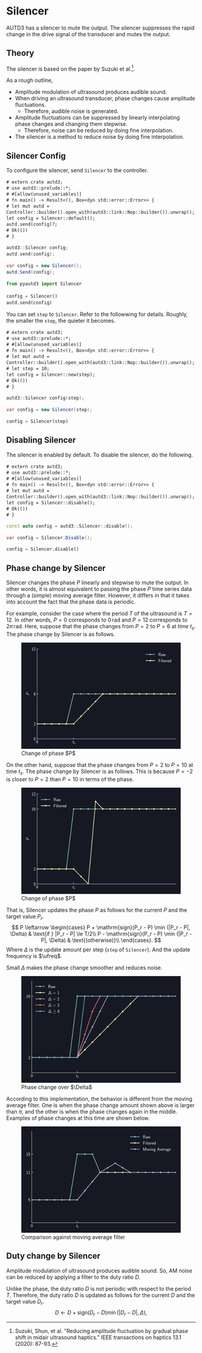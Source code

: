 # Silencer

AUTD3 has a silencer to mute the output.
The silencer suppresses the rapid change in the drive signal of the transducer and mutes the output.

## Theory

The silencer is based on the paper by Suzuki et al.[^suzuki2020].

As a rough outline,
- Amplitude modulation of ultrasound produces audible sound.
- When driving an ultrasound transducer, phase changes cause amplitude fluctuations.
  - Therefore, audible noise is generated.
- Amplitude fluctuations can be suppressed by linearly interpolating phase changes and changing them stepwise.
  - Therefore, noise can be reduced by doing fine interpolation.
- The silencer is a method to reduce noise by doing fine interpolation.

## Silencer Config

To configure the silencer, send `Silencer` to the controller.

```rust,edition2021
# extern crate autd3;
# use autd3::prelude::*;
# #[allow(unused_variables)]
# fn main() -> Result<(), Box<dyn std::error::Error>> {
# let mut autd = Controller::builder().open_with(autd3::link::Nop::builder()).unwrap();
let config = Silencer::default();
autd.send(config)?;
# Ok(())
# }
```

```cpp
autd3::Silencer config;
autd.send(config);
```

```cs
var config = new Silencer();
autd.Send(config);
```

```python
from pyautd3 import Silencer

config = Silencer()
autd.send(config)
```

You can set `step` to `Silencer`.
Refer to the followwing for details.
Roughly, the smaller the `step`, the quieter it becomes.

```rust,edition2021
# extern crate autd3;
# use autd3::prelude::*;
# #[allow(unused_variables)]
# fn main() -> Result<(), Box<dyn std::error::Error>> {
# let mut autd = Controller::builder().open_with(autd3::link::Nop::builder()).unwrap();
# let step = 10;
let config = Silencer::new(step);
# Ok(())
# }
```

```cpp
autd3::Silencer config(step);
```

```cs
var config = new Silencer(step);
```

```python
config = Silencer(step)
```

## Disabling Silencer

The silencer is enabled by default.
To disable the silencer, do the following.

```rust,edition2021
# extern crate autd3;
# use autd3::prelude::*;
# #[allow(unused_variables)]
# fn main() -> Result<(), Box<dyn std::error::Error>> {
# let mut autd = Controller::builder().open_with(autd3::link::Nop::builder()).unwrap();
let config = Silencer::disable();
# Ok(())
# }
```

```cpp
const auto config = autd3::Silencer::disable();
```

```cs
var config = Silencer.Disable();
```

```python
config = Silencer.disable()
```

## Phase change by Silencer

Silencer changes the phase $P$ linearly and stepwise to mute the output.
In other words, it is almost equivalent to passing the phase $P$ time series data through a (simple) moving average filter.
However, it differs in that it takes into account the fact that the phase data is periodic.

For example, consider the case where the period $T$ of the ultrasound is $T=12$.
In other words, $P=0$ corresponds to $0\,\mathrm{rad}$ and $P=12$ corresponds to $2\pi\,\mathrm{rad}$.
Here, suppose that the phase changes from $P=2$ to $P=6$ at time $t_s$.
The phase change by Silencer is as follows.

<figure>
  <img src="../fig/Users_Manual/silent/phase.svg"/>
<figcaption>Change of phase $P$</figcaption>
</figure>

On the other hand, suppose that the phase changes from $P=2$ to $P=10$ at time $t_s$.
The phase change by Silencer is as follows.
This is because $P=-2$ is closer to $P=2$ than $P=10$ in terms of the phase.

<figure>
  <img src="../fig/Users_Manual/silent/phase2.svg"/>
<figcaption>Change of phase $P$</figcaption>
</figure>

That is, Silencer updates the phase $P$ as follows for the current $P$ and the target value $P_r$.
$$
    P \leftarrow \begin{cases}
        P + \mathrm{sign}(P_r - P) \min (|P_r - P|, \Delta) & \text{if } |P_r - P| \le T/2\\
        P - \mathrm{sign}(P_r - P) \min (|P_r - P|, \Delta) & \text{(otherwise)}\\
    \end{cases}.
$$
Where $\Delta$ is the update amount per step (`step` of `Silencer`).
And the update frequency is $\ufreq$.

Small $\Delta$ makes the phase change smoother and reduces noise.

<figure>
  <img src="../fig/Users_Manual/silent/duty.svg"/>
<figcaption>Phase change over $\Delta$</figcaption>
</figure>

According to this implementation, the behavior is different from the moving average filter.
One is when the phase change amount shown above is larger than $\pi$, and the other is when the phase changes again in the middle.
Examples of phase changes at this time are shown below.

<figure>
  <img src="../fig/Users_Manual/silent/mean.svg"/>
<figcaption>Comparison against moving average filter</figcaption>
</figure>

## Duty change by Silencer

Amplitude modulation of ultrasound produces audible sound.
So, AM noise can be reduced by applying a filter to the duty ratio $D$.

Unlike the phase, the duty ratio $D$ is not periodic with respect to the period $T$.
Therefore, the duty ratio $D$ is updated as follows for the current $D$ and the target value $D_r$.
$$
    D \leftarrow D + \mathrm{sign}(D_r - D) \min (|D_r - D|, \Delta),
$$

[^suzuki2020]: Suzuki, Shun, et al. "Reducing amplitude fluctuation by gradual phase shift in midair ultrasound haptics." IEEE transactions on haptics 13.1 (2020): 87-93.
